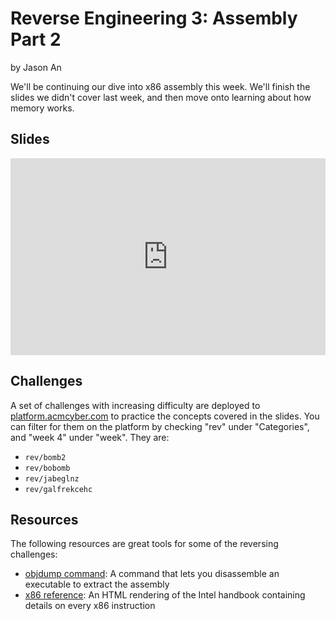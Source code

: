 # Reverse Engineering 3: Assembly Part 2
by Jason An

We'll be continuing our dive into x86 assembly this week. We'll finish the slides we didn't cover last week, and then move onto learning about how memory works.

## Slides
<iframe src="https://docs.google.com/presentation/d/e/2PACX-1vTrUOCPa0aKuX-wixfgmlrxUiZRQJWknUT2exA2TlLOG1G78ZMz_kS39G7AvOEbeXvi2olci9cIVVKv/embed?start=false&loop=false&delayms=3000" frameborder="0" width="100%" style="aspect-ratio: 16 / 10;" allowfullscreen="true" mozallowfullscreen="true" webkitallowfullscreen="true"></iframe>

## Challenges
A set of challenges with increasing difficulty are deployed to [platform.acmcyber.com](https://platform.acmcyber.com) to practice the concepts covered in the slides. You can filter for them on the platform by checking "rev" under "Categories", and "week 4" under "week". They are:
- `rev/bomb2`
- `rev/bobomb`
- `rev/jabeglnz`
- `rev/galfrekcehc`

## Resources
The following resources are great tools for some of the reversing challenges:
- [objdump command](https://man7.org/linux/man-pages/man1/objdump.1.html): A command that lets you disassemble an executable to extract the assembly
- [x86 reference](https://www.felixcloutier.com/x86/): An HTML rendering of the Intel handbook containing details on every x86 instruction
